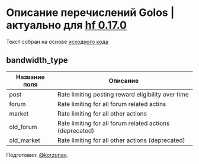 # Описание перечислений Golos | актуально для [hf 0.17.0](https://github.com/GolosChain/golos/releases/tag/v0.17.0)
Текст собран на основе [исходного кода](https://github.com/GolosChain/golos/tree/master/libraries/chain/include/golos/chain/steem_object_types.hpp)

## bandwidth_type
|Название поля|Описание|
|-------------|--------|
|post|Rate limiting posting reward eligibility over time|
|forum|Rate limiting for all forum related actins|
|market|Rate limiting for all other actions|
|old_forum|Rate limiting for all forum related actions (deprecated)|
|old_market|Rate limiting for all other actions (deprecated)|

Подготовил: [@korzunav](https://golos.io/@korzunav).


